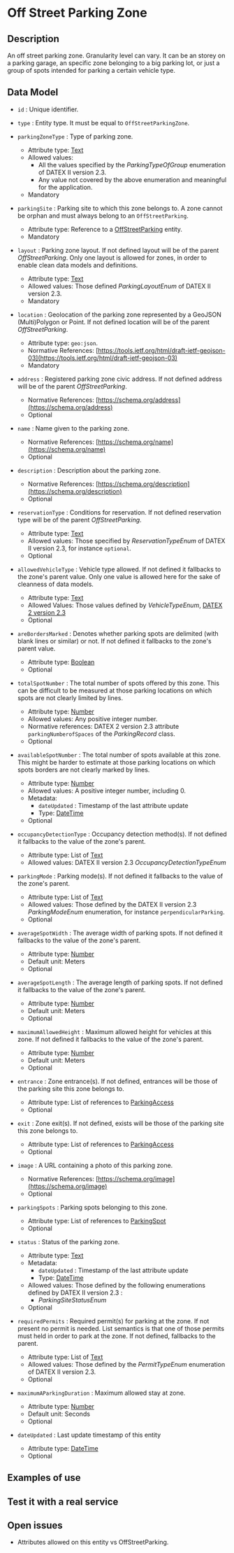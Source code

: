 # Off Street Parking Zone

## Description

An off street parking zone. Granularity level can vary.
It can be an storey on a parking garage, an specific zone belonging to a big parking lot,  or just a group of spots intended
for parking a certain vehicle type.

## Data Model

+ `id` : Unique identifier. 

+ `type` : Entity type. It must be equal to `OffStreetParkingZone`.

+ `parkingZoneType` : Type of parking zone.
    + Attribute type: [Text](http://schema.org/Text)
    + Allowed values:
        + All the values specified by the *ParkingTypeOfGroup* enumeration of DATEX II version 2.3.
        + Any value not covered by the above enumeration and meaningful for the application.
    + Mandatory

+ `parkingSite` : Parking site to which this zone belongs to. A zone cannot be orphan and must always belong to an `OffStreetParking`.
    + Attribute type: Reference to a [OffStreetParking](../../OffStreetParking/doc/spec.md) entity. 
    + Mandatory

+ `layout` : Parking zone layout. If not defined layout will be of the parent *OffStreetParking*. Only one layout is
allowed for zones, in order to enable clean data models and definitions. 
    + Attribute type: [Text](http://schema.org/Text)
    + Allowed values: Those defined *ParkingLayoutEnum* of DATEX II version 2.3.     
    + Mandatory
   
+ `location` : Geolocation of the parking zone represented by a GeoJSON (Multi)Polygon or Point.
If not defined location will be of the parent *OffStreetParking*.
    + Attribute type: `geo:json`.
    + Normative References: [https://tools.ietf.org/html/draft-ietf-geojson-03](https://tools.ietf.org/html/draft-ietf-geojson-03)
    + Mandatory

+ `address` : Registered parking zone civic address.
If not defined address will be of the parent *OffStreetParking*.
    + Normative References: [https://schema.org/address](https://schema.org/address)
    + Optional

+ `name` : Name given to the parking zone.
    + Normative References: [https://schema.org/name](https://schema.org/name)
    + Optional

+ `description` : Description about the parking zone. 
    + Normative References: [https://schema.org/description](https://schema.org/description)
    + Optional
      
+ `reservationType` : Conditions for reservation.
If not defined reservation type will be of the parent *OffStreetParking*.
    + Attribute type: [Text](http://schema.org/Text)
    + Allowed values: Those specified by *ReservationTypeEnum* of DATEX II version 2.3, for instance `optional`.
    + Optional

+ `allowedVehicleType` : Vehicle type allowed. If not defined it fallbacks to the zone's parent value.
Only one value is allowed here for the sake of cleanness of data models. 
    + Attribute type: [Text](http://schema.org/Text)
    + Allowed Values: Those values defined by *VehicleTypeEnum*, [DATEX 2 version 2.3](http://www.datex2.eu/sites/www.datex2.eu/files/DATEXIISchema_2_2_2_1.zip)
    + Optional
   
+ `areBordersMarked` : Denotes whether parking spots are delimited (with blank lines or similar) or not.
If not defined it fallbacks to the zone's parent value. 
    + Attribute type: [Boolean](https://schema.org/Boolean)
    + Optional

+ `totalSpotNumber` : The total number of spots offered by this zone.
This can be difficult to be measured at those parking locations on which spots are not clearly limited by lines.
    + Attribute type: [Number](http://schema.org/Number)
    + Allowed values: Any positive integer number.
    + Normative references: DATEX 2 version 2.3 attribute `parkingNumberofSpaces` of the *ParkingRecord* class.
    + Optional

+ `availableSpotNumber` : The total number of spots available at this zone.
This might be harder to estimate at those parking locations on which spots borders are not clearly marked by lines.
    + Attribute type: [Number](http://schema.org/Number)
    + Allowed values: A positive integer number, including 0.
    + Metadata:
        + `dateUpdated` : Timestamp of the last attribute update
        + Type: [DateTime](https://schema.org/DateTime)
    + Optional
    
+ `occupancyDetectionType` : Occupancy detection method(s). If not defined it fallbacks to the value of the zone's parent. 
    + Attribute type: List of [Text](http://schema.org/Text)
    + Allowed values: DATEX II version 2.3 *OccupancyDetectionTypeEnum*
    
+ `parkingMode` : Parking mode(s). If not defined it fallbacks to the value of the zone's parent. 
    + Attribute type: List of [Text](http://schema.org/Text)
    + Allowed values: Those defined by the DATEX II version 2.3 *ParkingModeEnum* enumeration, for instance `perpendicularParking`. 
    + Optional

+ `averageSpotWidth` : The average width of parking spots. If not defined it fallbacks to the value of the zone's parent. 
    + Attribute type: [Number](http://schema.org/Number)
    + Default unit: Meters
    + Optional

+ `averageSpotLength` : The average length of parking spots. If not defined it fallbacks to the value of the zone's parent. 
    + Attribute type: [Number](http://schema.org/Number)
    + Default unit: Meters
    + Optional

+ `maximumAllowedHeight` : Maximum allowed height for vehicles at this zone. If not defined it fallbacks to the value of the zone's parent. 
    + Attribute type: [Number](http://schema.org/Number)
    + Default unit: Meters
    + Optional

+ `entrance` : Zone entrance(s). If not defined, entrances will be those of the parking site this zone belongs to. 
    + Attribute type: List of references to [ParkingAccess](../../ParkingAccess/doc/spec.md)
    + Optional

+ `exit` : Zone exit(s). If not defined, exists will be those of the parking site this zone belongs to.
    + Attribute type: List of references to [ParkingAccess](../../ParkingAccess/doc/spec.md)
    + Optional
    
+ `image` : A URL containing a photo of this parking zone.
    + Normative References: [https://schema.org/image](https://schema.org/image)
    + Optional

+ `parkingSpots` : Parking spots belonging to this zone.
    + Attribute type: List of references to [ParkingSpot](../../ParkingSpot/doc/spec.md)
    + Optional
    
+ `status` : Status of the parking zone. 
    + Attribute type: [Text](http://schema.org/Text)
    + Metadata:
        + `dateUpdated` : Timestamp of the last attribute update
        + Type: [DateTime](https://schema.org/DateTime)
    + Allowed values: Those defined by the following enumerations defined by DATEX II version 2.3 :
        + *ParkingSiteStatusEnum*
    + Optional
    
+ `requiredPermits` : Required permit(s) for parking at the zone. If not present no permit is needed.
 List semantics is that one of those permits must held in order to park at the zone. If not defined, fallbacks to the parent. 
    + Attribute type: List of [Text](http://schema.org/Text)
    + Allowed values: Those defined by the *PermitTypeEnum* enumeration of DATEX II version 2.3. 
    + Optional
    
 
+ `maximumAParkingDuration` : Maximum allowed stay at zone.
    + Attribute type: [Number](http://schema.org/Number)
    + Default unit: Seconds
    + Optional
    
+ `dateUpdated` : Last update timestamp of this entity
    + Attribute type: [DateTime](https://schema.org/DateTime)
    + Optional    


## Examples of use

## Test it with a real service

## Open issues

+ Attributes allowed on this entity vs OffStreetParking.
